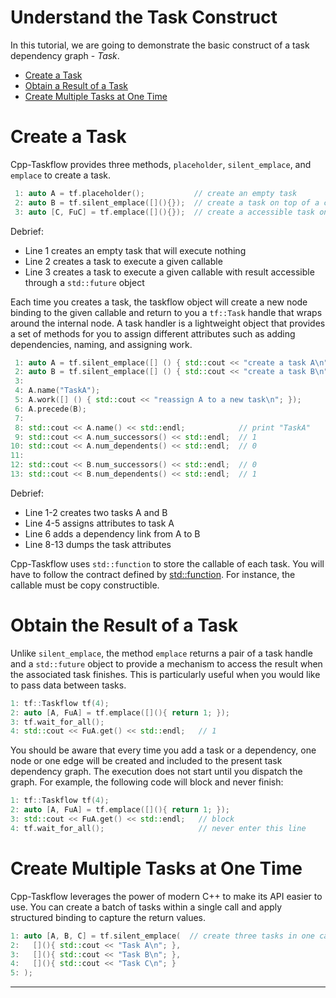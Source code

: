 # Understand the Task Construct

In this tutorial, we are going to demonstrate the basic construct of 
a task dependency graph - *Task*.

+ [Create a Task](#Create-a-Task)
+ [Obtain a Result of a Task](#Obtain-a-Result-of-a-Task)
+ [Create Multiple Tasks at One Time](#Create-Multiple-Tasks-at-One-Time)

# Create a Task

Cpp-Taskflow provides three methods, `placeholder`, `silent_emplace`, and `emplace`
to create a task.

```cpp
 1: auto A = tf.placeholder();           // create an empty task
 2: auto B = tf.silent_emplace([](){});  // create a task on top of a callable
 3: auto [C, FuC] = tf.emplace([](){});  // create a accessible task on top of a callable
```

Debrief:
+ Line 1 creates an empty task that will execute nothing
+ Line 2 creates a task to execute a given callable 
+ Line 3 creates a task to execute a given callable with result accessible through a 
  `std::future` object


Each time you creates a task, the taskflow object will create a new node binding to 
the given callable and return to you a `tf::Task` handle that wraps around the internal node.
A task handler is a lightweight object that provides a set of methods
for you to assign different attributes such as
adding dependencies, naming, and assigning work.

```cpp
 1: auto A = tf.silent_emplace([] () { std::cout << "create a task A\n"; });
 2: auto B = tf.silent_emplace([] () { std::cout << "create a task B\n"; });
 3:
 4: A.name("TaskA");
 5: A.work([] () { std::cout << "reassign A to a new task\n"; });
 6: A.precede(B);
 7:
 8: std::cout << A.name() << std::endl;            // print "TaskA"
 9: std::cout << A.num_successors() << std::endl;  // 1
10: std::cout << A.num_dependents() << std::endl;  // 0
11: 
12: std::cout << B.num_successors() << std::endl;  // 0
13: std::cout << B.num_dependents() << std::endl;  // 1
```

Debrief:
+ Line 1-2 creates two tasks A and B
+ Line 4-5 assigns attributes to task A
+ Line 6 adds a dependency link from A to B
+ Line 8-13 dumps the task attributes 

Cpp-Taskflow uses `std::function` to store the callable of each task.
You will have to follow the contract defined by [std::function][std::function].
For instance, the callable must be copy constructible.

# Obtain the Result of a Task

Unlike `silent_emplace`, the method `emplace` returns a pair of a task handle 
and a `std::future` object to provide a mechanism to access the result when 
the associated task finishes.
This is particularly useful when you would like to pass data between tasks.
  
```cpp 
1: tf::Taskflow tf(4);
2: auto [A, FuA] = tf.emplace([](){ return 1; });
3: tf.wait_for_all();
4: std::cout << FuA.get() << std::endl;   // 1
```

You should be aware that every time you add a task or a dependency, 
one node or one edge will be created and included to the present task dependency graph.
The execution does not start until you dispatch the graph.
For example, the following code will block and never finish:

```cpp 
1: tf::Taskflow tf(4);
2: auto [A, FuA] = tf.emplace([](){ return 1; });
3: std::cout << FuA.get() << std::endl;   // block
4: tf.wait_for_all();                     // never enter this line
```

# Create Multiple Tasks at One Time

Cpp-Taskflow leverages the power of modern C++ to make its API easier to use.
You can create a batch of tasks within a single call
and apply structured binding to capture the return values.

```cpp
1: auto [A, B, C] = tf.silent_emplace(  // create three tasks in one call
2:   [](){ std::cout << "Task A\n"; },
3:   [](){ std::cout << "Task B\n"; },
4:   [](){ std::cout << "Task C\n"; }
5: );
```

* * *

[GraphViz]:              https://www.graphviz.org/
[GraphVizOnline]:        https://dreampuf.github.io/GraphvizOnline/
[std::function]:         https://en.cppreference.com/w/cpp/utility/functional/function



